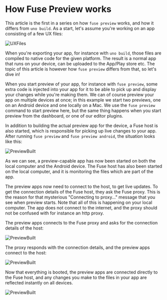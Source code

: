 # How Fuse Preview works

This article is the first in a series on how `fuse preview` works, and how it differs from `uno build`. As a start, let's assume you're working on an app consisting of a few UX files:

![UXFiles](../../media/preview-details-ux-files.png)

When you're exporting your app, for instance with `uno build`, those files are compiled to native code for the given platform. The result is a normal app that runs on your device, can be uploaded to the App/Play store etc. The topic of this article is however how `fuse preview` differs from that, so let's dive in!

When you start preview of your app, for instance with `fuse preview`, some extra code is injected into your app for it to be able to pick up and display your changes while you're making them. We can of course preview your app on multiple devices at once; in this example we start two previews, one on an Android device and one locally on a Mac. We use the `fuse preview` command to start preview here, but the same thing happens when you start preview from the dashboard, or one of our editor plugins.

In addition to building the actual preview app for the device, a Fuse host is also started, which is responsible for picking up live changes to your app. After running `fuse preview` and `fuse preview android`, the situation looks like this:

![PreviewBuilt](../../media/preview-details-built.png)

<!-- TODO: The two boxes in the lower left should probably look like a real macOS window and a real Android device. -->

As we can see, a preview-capable app has now been started on both the local computer and the Android device. The Fuse host has also been started on the local computer, and it is monitoring the files which are part of the app.

The preview apps now need to connect to the host, to get live updates. To get the connection details of the Fuse host, they ask the Fuse proxy. This is the reason for that mysterious "Connecting to proxy..." message that you see when preview starts. Note that all of this is happening on your local computer. The app does not connect to the internet, and the proxy should not be confused with for instance an http proxy.

The preview apps connects to the Fuse proxy and asks for the connection details of the host:

![PreviewBuilt](../../media/preview-details-proxy.png)

The proxy responds with the connection details, and the preview apps connect to the host:

![PreviewBuilt](../../media/preview-details-connected.png)

Now that everything is booted, the preview apps are connected directly to the Fuse host, and any changes you make to the files in your app are reflected instantly on all devices.

![PreviewBuilt](../../media/preview-details-running.png)

<!-- TODO: Replace "Hello, World" with something that looks like an app? -->
